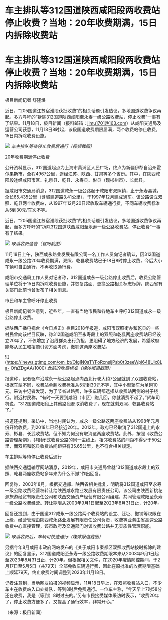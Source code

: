 # 车主排队等312国道陕西咸阳段两收费站停止收费？当地：20年收费期满，15日内拆除收费站

# 车主排队等312国道陕西咸阳段两收费站停止收费？当地：20年收费期满，15日内拆除收费站

极目新闻记者 舒隆焕

近日，“205国道江苏宿淮段获批收费”的相关话题引发热议，多地国道收费争议再起。多方呼吁的“拆除312国道陕西咸阳至永寿一级公路收费站，停止收费”一事有了结果。11月18日，极目新闻（报料邮箱：jimu1701@163.com）从咸阳交通局及运营公司获悉，11月18日8时起，该段国道收费期限届满，两个收费站停止收费，15日内拆除收费设施。

![](https://inews.gtimg.com/om_bt/OTuRb2h9pTeLWy9WaTF-p1wf41rOcDoQNYLIv6jmLMlQwAA/1000)
_车主排队等待停止收费后通行（视频截图）_

20年收费期满停止收费

公开资料显示，312国道起点为上海市黄浦区人民广场，终点为新疆伊犁自治州霍尔果斯市，全程4967公里，途经江苏、陕西、甘肃等多个省份。其中，在陕西咸阳段途经咸阳市区、礼泉县、乾县、永寿县、彬县（现彬州市）、长武县。

据咸阳市交通局消息，312国道咸永一级公路起于咸阳市双照镇，止于永寿县城，全长65.435公里（含城建道路3.41公里），于1997年12月建成通车。该公路设立双照、乾县两个收费站，从1997年12月20日起收取车辆通行费，不同车辆收费标准从5到30元/车次不等。

近日，“205国道江苏宿淮段获批收费”的相关话题引发热议，多地国道收费争议再起，而多方呼吁的“拆除312国道陕西咸阳至永寿一级公路收费站，停止收费”一事有了结果。

![](https://inews.gtimg.com/news_bt/ObUdPhd33hnli1_GZ5VQURreXwZDsN5WBac0FplFnWQQ0AA/1000)
_取消收费通告（官网截图）_

11月18日上午，陕西咸永路业发展有限公司一名工作人员向记者确认，因312国道咸永一级公路20年收费期满，双照、乾县收费站已于18日8时停止收费，今后大小车辆可自由通行，不再收取通行费。

咸阳市交通局工作人员对记者称，312国道咸永一级公路停止收费后，收费公路管理单位将于15日内拆除收费设施，并恢复路面、更换公路相关标志标牌，陕西省有关部门此前也曾发布了相关消息。

市民和车主曾呼吁停止收费

极目新闻记者注意到，近些年，一直有当地市民和各地车主呼吁312国道咸永一级公路停止收费。

据陕西广播电视台《今日点击》栏目2018年报道，咸阳市双照街办和乾县的一些村民曾向该栏目反映，称312国道咸阳至永寿段上的双照和乾县两座收费站已经设立20年了，不仅增加了沿线群众出行负担，更阻碍了地方经济的发展，希望政府能够从民生和招商引资方面考虑，撤销这两座收费站。

![](https://inews.gtimg.com/om_bt/OIgIN0aTYFoRcnsljPsb0t3zeeWpi648Uix8La-
OfaZDgAA/1000) _此前的收费标准（媒体报道截图）_

报道称，记者驱车沿咸永一级公路起点向西北行驶大约7公里就到了双照收费站，根据车型不同，收费站单趟收费标准从5元到30元不等，其中小型轿车为单趟10元。采访中记者发现，为了节省过路费，许多车辆都选择从收费站两侧的村子绕行。附近村民称，“有时一天要到咸阳（市区）跑几回，你就消费不起了。”货车司机说，“312国道咸阳段上其他路段都取消收费了，现在就剩双照、乾县收费站了。”

报道还提到，采访中，当地村民认为，咸永一级公路这两座收费站从1998年元月份开始收费，到2018年已经接近20年。2012年，政府已经取消了312国道上的永寿、彬县、长武收费站，但不知为何没有取消这两座收费站。此外，按照《收费公路管理条例》，非封闭式收费公路的同一主线上，相邻收费站的间距不得少于50公里，而双照和乾县收费站间距只有35.65公里，也不符合相关规定。

车主排队等待停止收费后通行

据陕西交通运输厅网站消息，2019年，咸阳市交通局曾就“312国道咸永段上的双照、乾县两座收费站多年来为什么不撤”作出回复。

回复称，2003年8月，根据交通部、陕西省相关批复，明确将312国道咸阳至永寿一级公路收费经营权转让给陕西咸永路业发展有限责任公司，该公司由陕西新桃花源旅游经贸有限责任公司和陕西交通资产经营有限公司组建，共同管理咸阳至永寿一级公路收费经营。转让期限从2003年9月1日起至2023年8月31日止，计20年。

回复还提到，由于国道312咸永一级公路两个收费站的设立、迁址、撤销等权限在上级，经营管理由陕西咸永路业发展有限责任公司负责，收费等业务由省高速公路收费中心直接管理，该市政府及交通部门对该收费公路并无实质性管理职能。

![](https://inews.gtimg.com/om_bt/O6deVFF3amCx5YWTQPIzO7i8aqclbj312uWGrFYiGRsdYAA/1000)
_取消收费后，车辆可快速通行（媒体报道截图）_

另据今年8月咸阳市政府网站发布的《关于咸阳市秦都区双照收费站按时拆除的建议》的回复显示，312国道咸阳至永寿一级公路收费期限本来从2003年9月1日起至2023年8月31日止，计20年。但根据相关文件，在2020年疫情防控期间，于2月17日至5月5日（共79天）全部免收车辆通行费，因此在原批准的收费期限基础上顺延79天，终止收费时间调整到2023年11月18日。

记者注意到，当地网友拍摄的视频显示，11月18日早上，在双照收费站入口，不少车主在收费站入口处排队，等到8时后免费通行。一位车主称，“今天早上7时58分还在收费，我是（等到）8时过去的。”另有市民接受媒体采访时表示，“收费20年了，停止收费方便多了，又提高了通行效率，非常开心。”

（来源：极目新闻）

